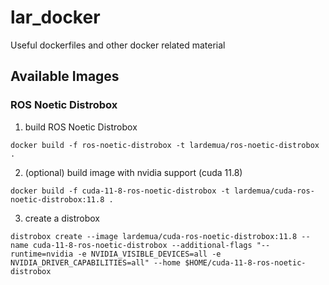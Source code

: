 # lar_docker

Useful dockerfiles and other docker related material

## Available Images

### ROS Noetic Distrobox

1. build ROS Noetic Distrobox

```
docker build -f ros-noetic-distrobox -t lardemua/ros-noetic-distrobox .
```

2. (optional) build image with nvidia support (cuda 11.8)

```
docker build -f cuda-11-8-ros-noetic-distrobox -t lardemua/cuda-ros-noetic-distrobox:11.8 .
```

3. create a distrobox

```
distrobox create --image lardemua/cuda-ros-noetic-distrobox:11.8 --name cuda-11-8-ros-noetic-distrobox --additional-flags "--runtime=nvidia -e NVIDIA_VISIBLE_DEVICES=all -e NVIDIA_DRIVER_CAPABILITIES=all" --home $HOME/cuda-11-8-ros-noetic-distrobox
```
